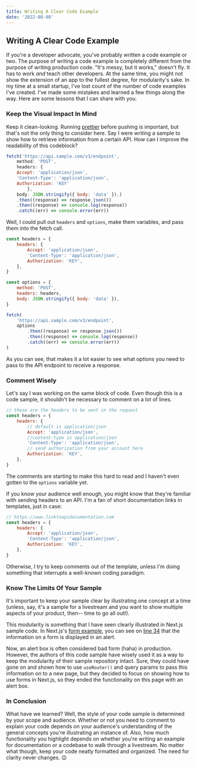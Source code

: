 ```yaml
---
title: Writing A Clear Code Example
date: '2022-08-08'
---
```


## Writing A Clear Code Example

If you're a developer advocate, you've probably written a code example or two. The purpose of writing a code example is completely different from the purpose of writing production code. "It's messy, but it works," doesn't fly. It has to work _and_ teach other developers. At the same time, you might not show the extension of an app to the fullest degree, for modularity's sake. In my time at a small startup, I've lost count of the number of code examples I've created. I've made some mistakes and learned a few things along the way. Here are some lessons that I can share with you.

### Keep the Visual Impact In Mind

Keep it clean-looking. Running [prettier](https://prettier.io/) before pushing is important, but that's not the only thing to consider here. Say I were writing a sample to show how to retrieve information from a certain API. How can I improve the readability of this codeblock?

```javascript
fetch('https://api.sample.com/v3/endpoint',
    method: 'POST',
    headers: {
    Accept: 'application/json',
    'Content-Type': 'application/json',
    Authorization: 'KEY'
        },
    body: JSON.stringify({ body: 'data' }),)
    .then((response) => response.json())
    .then((response) => console.log(response))
    .catch((err) => console.error(err))
```

Well, I could pull out `headers` and `options`, make them variables, and pass them into the fetch call.

```javascript
const headers = {
    headers: {
        Accept: 'application/json',
        'Content-Type': 'application/json',
        Authorization: 'KEY',
    },
}

const options = {
    method: 'POST',
    headers: headers,
    body: JSON.stringify({ body: 'data' }),
}

fetch(
    'https://api.sample.com/v3/endpoint',
    options
        .then((response) => response.json())
        .then((response) => console.log(response))
        .catch((err) => console.error(err))
)
```

As you can see, that makes it a lot easier to see what options you need to pass to the API endpoint to receive a response.

### Comment Wisely

Let's say I was working on the same block of code. Even though this is a code sample, it shouldn't be necessary to comment on a lot of lines.

```javascript
// these are the headers to be sent in the request
const headers = {
    headers: {
        // default is application/json
        Accept: 'application/json',
        //content-type is application/json
        'Content-Type': 'application/json',
        // send authorization from your account here
        Authorization: 'KEY',
    },
}
```

The comments are starting to make this hard to read and I haven't even gotten to the `options` variable yet.

If you know your audience well enough, you might know that they're familiar with sending headers to an API. I'm a fan of short documentation links in templates, just in case:

```javascript
// https://www.linktoapidocumentation.com
const headers = {
    headers: {
        Accept: 'application/json',
        'Content-Type': 'application/json',
        Authorization: 'KEY',
    },
}
```

Otherwise, I try to keep comments out of the template, unless I'm doing something that interrupts a well-known coding paradigm.

### Know The Limits Of Your Sample

It's important to keep your sample clear by illustrating one concept at a time (unless, say, it's a sample for a livestream and you want to show multiple aspects of your product, then-- time to go all out!).

This modularity is something that I have seen clearly illustrated in Next.js sample code. In Next.js's [form example](https://github.com/vercel/next.js/blob/canary/examples/next-forms/pages/js-form.js), you can see on [line 34](https://github.com/vercel/next.js/blob/canary/examples/next-forms/pages/js-form.js#L34) that the information on a form is displayed in an alert.

Now, an alert box is often considered bad form (haha) in production. However, the authors of this code sample have wisely used it as a way to keep the modularity of their sample repository intact. Sure, they could have gone on and shown how to use `useRouter()` and query params to pass this information on to a new page, but they decided to focus on showing how to use forms in Next.js, so they ended the functionality on this page with an alert box.

### In Conclusion

What have we learned? Well, the style of your code sample is determined by your scope and audience. Whether or not you need to comment to explain your code depends on your audience's understanding of the general concepts you're illustrating an instance of. Also, how much functionality you highlight depends on whether you're writing an example for documentation or a codebase to walk through a livestream. No matter what though, keep your code neatly formatted and organized. The need for clarity never changes. 😉
